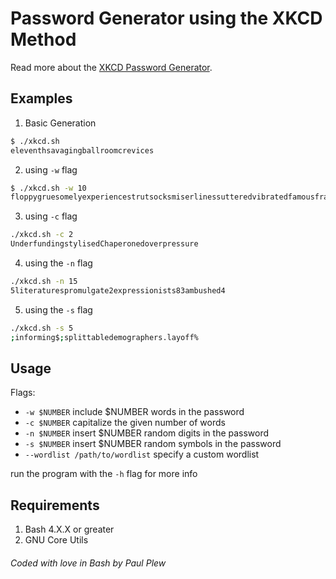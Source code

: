 # Password Generator using the XKCD Method
Read more about the [XKCD Password Generator](https://xkcd.com/936/).

## Examples
1. Basic Generation
``` Bash
$ ./xkcd.sh
eleventhsavagingballroomcrevices
```
2. using `-w` flag
``` Bash
$ ./xkcd.sh -w 10
floppygruesomelyexperiencestrutsocksmiserlinessutteredvibratedfamousframed
```
3. using `-c` flag
``` Bash
./xkcd.sh -c 2
UnderfundingstylisedChaperonedoverpressure
```
4. using the `-n` flag
``` Bash
./xkcd.sh -n 15
5literaturespromulgate2expressionists83ambushed4
```
5. using the `-s` flag
``` Bash
./xkcd.sh -s 5
;informing$;splittabledemographers.layoff%
```

## Usage
Flags:
- `-w $NUMBER` include $NUMBER words in the password
- `-c $NUMBER` capitalize the given number of words
- `-n $NUMBER` insert $NUMBER random digits in the password
- `-s $NUMBER` insert $NUMBER random symbols in the password
- `--wordlist /path/to/wordlist` specify a custom wordlist   
  
run the program with the `-h` flag for more info

## Requirements
1. Bash 4.X.X or greater
2. GNU Core Utils

###### Coded with love in Bash by Paul Plew
